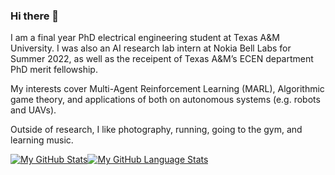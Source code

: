 ### Hi there 👋
I am a final year PhD electrical engineering student at Texas A&M University. I was also an AI research lab intern at Nokia Bell Labs for Summer 2022, as well as the receipent of Texas A&M’s ECEN department PhD merit fellowship.

My interests cover Multi-Agent Reinforcement Learning (MARL), Algorithmic game theory, and applications of both on autonomous systems (e.g. robots and UAVs).

Outside of research, I like photography, running, going to the gym, and learning music.


[![My GitHub Stats](https://github-readme-stats.vercel.app/api/?username=khalednakhleh&count_private=true&theme=tokyonight&showicons=true)]()[![My GitHub Language Stats](https://github-readme-stats.vercel.app/api/top-langs/?username=khalednakhleh&hide=html,jupyter%20notebook&langs_count=5&theme=tokyonight)]()

<!--
**khalednakhleh/khalednakhleh** is a ✨ _special_ ✨ repository because its `README.md` (this file) appears on your GitHub profile.

Here are some ideas to get you started:

- 🔭 I’m currently working on ...
- 🌱 I’m currently learning ...
- 👯 I’m looking to collaborate on ...
- 🤔 I’m looking for help with ...
- 💬 Ask me about ...
- 📫 How to reach me: ...
- 😄 Pronouns: ...
- ⚡ Fun fact: ...
-->
